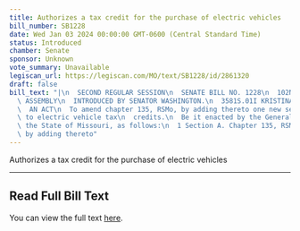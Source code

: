 ```yaml
---
title: Authorizes a tax credit for the purchase of electric vehicles
bill_number: SB1228
date: Wed Jan 03 2024 00:00:00 GMT-0600 (Central Standard Time)
status: Introduced
chamber: Senate
sponsor: Unknown
vote_summary: Unavailable
legiscan_url: https://legiscan.com/MO/text/SB1228/id/2861320
draft: false
bill_text: "|\n  SECOND REGULAR SESSION\n  SENATE BILL NO. 1228\n  102ND GENERA L\
  \ ASSEMBLY\n  INTRODUCED BY SENATOR WASHINGTON.\n  3581S.01I KRISTINA MARTIN, Secretary\n\
  \  AN ACT\n  To amend chapter 135, RSMo, by adding thereto one new section relating\
  \ to electric vehicle tax\n  credits.\n  Be it enacted by the General Assembly of\
  \ the State of Missouri, as follows:\n  1 Section A. Chapter 135, RSMo, is amended\
  \ by adding thereto"
---
```

Authorizes a tax credit for the purchase of electric vehicles

---

## Read Full Bill Text

You can view the full text [here](https://legiscan.com/MO/text/SB1228/id/2861320).
